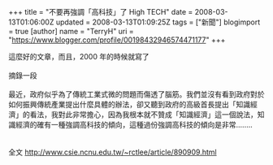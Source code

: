 +++
title = "不要再強調「高科技」了 High TECH"
date = 2008-03-13T01:06:00Z
updated = 2008-03-13T01:09:25Z
tags = ["新聞"]
blogimport = true 
[author]
	name = "TerryH"
	uri = "https://www.blogger.com/profile/00198432946574471177"
+++

這麼好的文章，而且，2000 年的時候就寫了<br /><br />摘錄一段 <br /><br />最近，政府似乎為了傳統工業式微的問題而傷透了腦筋。我們並沒有看到政府對於如何振興傳統產業提出什麼具體的辦法，卻又聽到政府的高級首長提出「知識經濟」的看法，我對此非常擔心，因為我根本就不贊成「知識經濟」這一個說法，知識經濟的確有一種強調高科技的傾向，這種過份強調高科技的傾向是非常........<br /><br /><br />全文 <a href="http://www.csie.ncnu.edu.tw/~rctlee/article/890909.html">http://www.csie.ncnu.edu.tw/~rctlee/article/890909.html</a>
